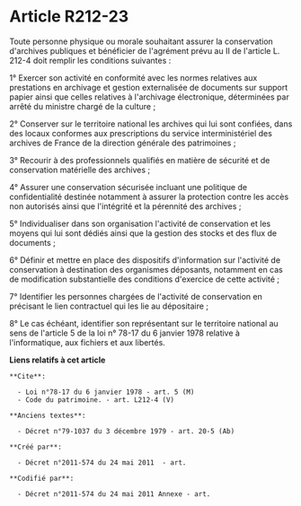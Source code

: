# Article R212-23

Toute personne physique ou morale souhaitant assurer la conservation d'archives publiques et bénéficier de l'agrément prévu
au II de l'article L. 212-4 doit remplir les conditions suivantes : 

1° Exercer son activité en conformité avec les normes relatives aux prestations en archivage et gestion externalisée de
documents sur support papier ainsi que celles relatives à l'archivage électronique, déterminées par arrêté du ministre chargé
de la culture ; 

2° Conserver sur le territoire national les archives qui lui sont confiées, dans des locaux conformes aux prescriptions du
service interministériel des archives de France de la direction générale des patrimoines ; 

3° Recourir à des professionnels qualifiés en matière de sécurité et de conservation matérielle des archives ; 

4° Assurer une conservation sécurisée incluant une politique de confidentialité destinée notamment à assurer la protection
contre les accès non autorisés ainsi que l'intégrité et la pérennité des archives ; 

5° Individualiser dans son organisation l'activité de conservation et les moyens qui lui sont dédiés ainsi que la gestion des
stocks et des flux de documents ; 

6° Définir et mettre en place des dispositifs d'information sur l'activité de conservation à destination des organismes
déposants, notamment en cas de modification substantielle des conditions d'exercice de cette activité ; 

7° Identifier les personnes chargées de l'activité de conservation en précisant le lien contractuel qui les lie au
dépositaire ; 

8° Le cas échéant, identifier son représentant sur le territoire national au sens de l'article 5 de la loi n° 78-17 du 6
janvier 1978 relative à l'informatique, aux fichiers et aux libertés.

**Liens relatifs à cet article**

	**Cite**:

	  - Loi n°78-17 du 6 janvier 1978 - art. 5 (M)
	  - Code du patrimoine. - art. L212-4 (V)

	**Anciens textes**:

	  - Décret n°79-1037 du 3 décembre 1979 - art. 20-5 (Ab)

	**Créé par**:

	  - Décret n°2011-574 du 24 mai 2011  - art.

	**Codifié par**:

	  - Décret n°2011-574 du 24 mai 2011 Annexe - art.
